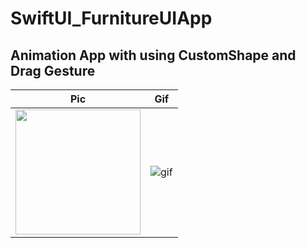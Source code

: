 # SwiftUI_FurnitureUIApp

## Animation App with using CustomShape and Drag Gesture
| Pic | Gif |
| --- | --- |
| <img src="https://user-images.githubusercontent.com/13864469/178139486-2ea2e0fa-2242-4345-9b93-368fb442e417.png" width="200"> | ![gif](https://media.giphy.com/media/IGYMaByRroEWngfQh2/giphy.gif) |
